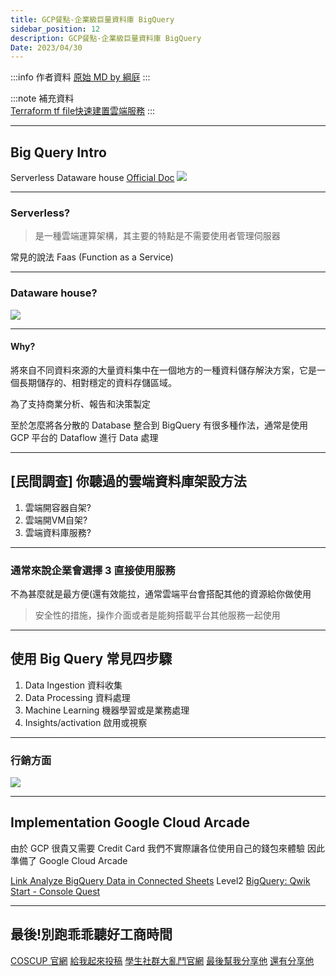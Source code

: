 ```yaml
---
title: GCP餐點-企業級巨量資料庫 BigQuery
sidebar_position: 12
description: GCP餐點-企業級巨量資料庫 BigQuery
Date: 2023/04/30
---
```

:::info 作者資料
[原始 MD by 綱庭](https://hackmd.io/@fan9704/SJABMvomn)
:::

:::note
補充資料  
[Terraform tf file快速建置雲端服務](https://hackmd.io/@fan9704/HybrlmZii#)
:::

---

## Big Query Intro

Serverless Dataware house
[Official Doc](https://cloud.google.com/bigquery?hl=zh-tw)
![](https://i.imgur.com/IlpNefo.png)



----

### Serverless?

> 是一種雲端運算架構，其主要的特點是不需要使用者管理伺服器

常見的說法 Faas (Function as a Service)

----

### Dataware house?

![](https://i.imgur.com/4AvYCuJ.png)

----

#### Why?

將來自不同資料來源的大量資料集中在一個地方的一種資料儲存解決方案，它是一個長期儲存的、相對穩定的資料存儲區域。

為了支持商業分析、報告和決策製定

至於怎麼將各分散的 Database 整合到 BigQuery 有很多種作法，通常是使用 GCP 平台的 Dataflow 進行 Data 處理

---

## [民間調查] 你聽過的雲端資料庫架設方法

1. 雲端開容器自架?
2. 雲端開VM自架?
3. 雲端資料庫服務?

----

### 通常來說企業會選擇 3 直接使用服務

不為甚麼就是最方便(還有效能拉，通常雲端平台會搭配其他的資源給你做使用

> 安全性的措施，操作介面或者是能夠搭載平台其他服務一起使用

---

## 使用 Big Query 常見四步驟

1. Data Ingestion 資料收集
2. Data Processing 資料處理
3. Machine Learning 機器學習或是業務處理
4. Insights/activation 啟用或視察

----

### 行銷方面


![](https://i.imgur.com/vgSdEav.png)



---

## Implementation Google Cloud Arcade 

由於 GCP 很貴又需要 Credit Card 我們不實際讓各位使用自己的錢包來體驗
因此準備了 Google Cloud Arcade

[Link Analyze BigQuery Data in Connected Sheets](https://go.qwiklabs.com/arcade) Level2
[BigQuery: Qwik Start - Console Quest](https://www.cloudskillsboost.google/games/3949)

---

## 最後!別跑乖乖聽好工商時間


[COSCUP 官網](https://coscup.org/2023/zh-TW/landing)
[給我起來投稿](https://blog.coscup.org/2023/04/coscup-2023-coscup-2023-call-for.html?_gl=1%2A1yk1k4c%2A_ga%2ANDY2NDY1NTI3LjE2NzcxNjQxNTk.%2A_ga_C9EMTMDSS1%2AMTY4MjgyODIxOS4zMC4xLjE2ODI4MjgyNDMuMC4wLjA.)
[學生社群大亂鬥官網](https://sitcon.org/2023)
[最後幫我分享他](https://www.instagram.com/p/CrStGx2LZBD/)
[還有分享他](https://www.facebook.com/SITCONtw/posts/pfbid0uSeK7tcJ3Bs9sHokqimVKxaZwe9YZ17JLLxmTiG56ioBnJK5REXYFjgDu233LvvCl)